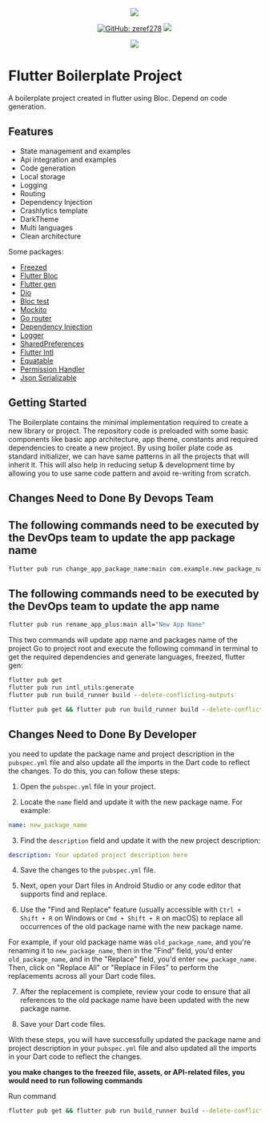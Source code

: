 <div align="center">
<a href="https://opensource.org/licenses/MIT" target="_blank"><img src="https://img.shields.io/badge/License-MIT-yellow.svg"/></a>

<a href="https://github.com/zeref278"><img alt="GitHub: zeref278" src="https://img.shields.io/github/followers/zeref278?label=Follow&style=social" /></a>
<a href="https://github.com/zeref278/flutter_boilerplate"><img src="https://img.shields.io/github/stars/zeref278/flutter_boilerplate?style=social" /></a>

<a href="https://www.buymeacoffee.com/zeref278"><img src="https://img.buymeacoffee.com/button-api/?text=Buy me a coffee&emoji=&slug=zeref278&button_colour=5F7FFF&font_colour=ffffff&font_family=Cookie&outline_colour=000000&coffee_colour=FFDD00"></a>

</div>

# Flutter Boilerplate Project

A boilerplate project created in flutter using Bloc. Depend on code generation.
## Features

* State management and examples
* Api integration and examples
* Code generation
* Local storage
* Logging
* Routing
* Dependency Injection
* Crashlytics template
* DarkTheme
* Multi languages
* Clean architecture

Some packages:
- [Freezed](https://pub.dev/packages/freezed)
- [Flutter Bloc](https://pub.dev/packages/flutter_bloc)
- [Flutter gen](https://pub.dev/packages/flutter_gen)
- [Dio](https://pub.dev/packages/retrofit)
- [Bloc test](https://pub.dev/packages/bloc_test)
- [Mockito](https://pub.dev/packages/mockito)
- [Go router](https://pub.dev/packages/go_router)
- [Dependency Injection](https://github.com/fluttercommunity/get_it)
- [Logger](https://pub.dev/packages/logger)
- [SharedPreferences](https://pub.dev/packages/shared_preferences)
- [Flutter Intl](https://pub.dev/packages/intl)
- [Equatable](https://pub.dev/packages/equatable)
- [Permission Handler](https://pub.dev/packages/permission_handler)
- [Json Serializable](https://pub.dev/packages/json_serializable)


## Getting Started

The Boilerplate contains the minimal implementation required to create a new library or project. The repository code is preloaded with some basic components like basic app architecture, app theme, constants and required dependencies to create a new project. By using boiler plate code as standard initializer, we can have same patterns in all the projects that will inherit it. This will also help in reducing setup & development time by allowing you to use same code pattern and avoid re-writing from scratch.

## Changes Need to Done By Devops Team

## The following commands need to be executed by the DevOps team to update the app package name
```cmd
flutter pub run change_app_package_name:main com.example.new_package_name
```

## The following commands need to be executed by the DevOps team to update the app name
```cmd
flutter pub run rename_app_plus:main all="New App Name"
```

This two commands will update app name and packages name of the project
Go to project root and execute the following command in terminal to get the required dependencies and generate languages, freezed, flutter gen:

```cmd
flutter pub get
flutter pub run intl_utils:generate
flutter pub run build_runner build --delete-conflicting-outputs
```

```cmd
flutter pub get && flutter pub run build_runner build --delete-conflicting-outputs
```

## Changes Need to Done By Developer
you need to update the package name and project description in the `pubspec.yml` file and also update all the imports in the Dart code to reflect the changes. To do this, you can follow these steps:

1. Open the `pubspec.yml` file in your project.

2. Locate the `name` field and update it with the new package name. For example:

```yaml
name: new_package_name
```

3. Find the `description` field and update it with the new project description:

```yaml
description: Your updated project description here
```

4. Save the changes to the `pubspec.yml` file.

5. Next, open your Dart files in Android Studio or any code editor that supports find and replace.

6. Use the "Find and Replace" feature (usually accessible with `Ctrl + Shift + R` on Windows or `Cmd + Shift + R` on macOS) to replace all occurrences of the old package name with the new package name.

For example, if your old package name was `old_package_name`, and you're renaming it to `new_package_name`, then in the "Find" field, you'd enter `old_package_name`, and in the "Replace" field, you'd enter `new_package_name`. Then, click on "Replace All" or "Replace in Files" to perform the replacements across all your Dart code files.

7. After the replacement is complete, review your code to ensure that all references to the old package name have been updated with the new package name.

8. Save your Dart code files.

With these steps, you will have successfully updated the package name and project description in your `pubspec.yml` file and also updated all the imports in your Dart code to reflect the changes.


**you make changes to the freezed file, assets, or API-related files, you would need to run following commands**

Run command
```cmd
flutter pub get && flutter pub run build_runner build --delete-conflicting-outputs
```